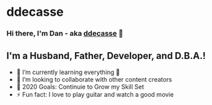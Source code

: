 # ddecasse
 
### Hi there, I'm Dan - aka [ddecasse][website] 👋

## I'm a Husband, Father, Developer, and D.B.A.!
- 🌱 I’m currently learning everything 🤣
- 👯 I’m looking to collaborate with other content creators
- 🥅 2020 Goals: Continuie to Grow my Skill Set  
- ⚡ Fun fact: I love to  play guitar and watch a good movie


[website]: http://ddecasse.wordpress.com/